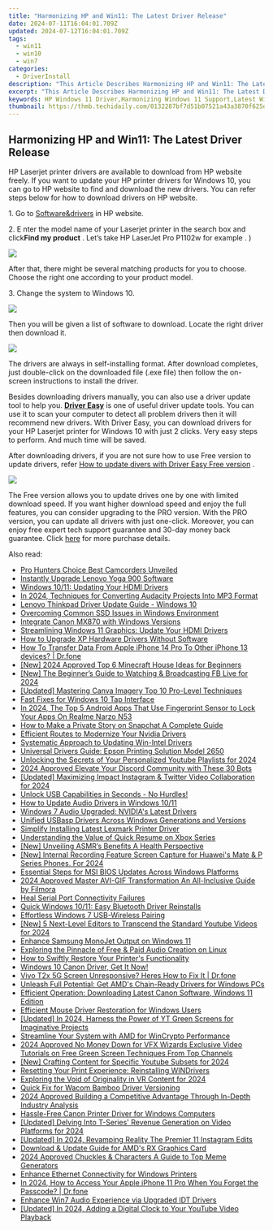 ```yaml
---
title: "Harmonizing HP and Win11: The Latest Driver Release"
date: 2024-07-11T16:04:01.709Z
updated: 2024-07-12T16:04:01.709Z
tags:
  - win11
  - win10
  - win7
categories:
  - DriverInstall
description: "This Article Describes Harmonizing HP and Win11: The Latest Driver Release"
excerpt: "This Article Describes Harmonizing HP and Win11: The Latest Driver Release"
keywords: HP Windows 11 Driver,Harmonizing Windows 11 Support,Latest Windows 11 Driver Release for HP,HP and Windows 11 Compatibility Guide,Win11 Drivers for HP Laptops/Desktops,HP Windows 11 Driver Installation Instructions,Windows 11 HP Compatibility Troubleshooting
thumbnail: https://thmb.techidaily.com/0132287bf7d51b07521a43a3870f625dc6e6364d7e4121c0d057d3f42a0a988f.jpg
---
```


## Harmonizing HP and Win11: The Latest Driver Release

 HP Laserjet printer drivers are available to download from HP website freely. If you want to update your HP printer drivers for Windows 10, you can go to HP website to find and download the new drivers. You can refer steps below for how to download drivers on HP website.
  
1\. Go to [Software&drivers](http://support.hp.com/sg-en/drivers)  in HP website.  
  
2\. E  nter the model name of your Laserjet printer in the search box and click**Find my product** . Let’s take HP LaserJet Pro P1102w for example .  )  
  
![](https://images.drivereasy.com/wp-content/uploads/2016/08/img_57b17ae03947e.png)

 After that, there might be several matching products for you to choose. Choose the right one according to your product model.  
  
 3\. Change the system to Windows 10\.
  
![](https://images.drivereasy.com/wp-content/uploads/2016/08/img_57b17b4737f93.jpg)

Then you will be given a list of software to download. Locate the right driver then download it.
  
 ![](https://images.drivereasy.com/wp-content/uploads/2016/08/img_57b17c6f00239.jpg)
  
 The drivers are always in self-installing format. After download completes, just double-click on the downloaded file (.exe file) then follow the on-screen instructions to install the driver.  
  
 Besides downloading drivers manually, you can also use a driver update tool to help you. **[Driver Easy](https://tools.techidaily.com/drivereasy/download/)**  is one of useful driver update tools. You can use it to scan your computer to detect all problem drivers then it will recommend new drivers. With Driver Easy, you can download drivers for your HP Laserjet printer for Windows 10 with just 2 clicks. Very easy steps to perform. And much time will be saved.
  
 After downloading drivers, if you are not sure how to use Free version to update drivers, refer [How to update divers with Driver Easy Free version](https://tools.techidaily.com/drivereasy/download/) .  
  
![](https://images.drivereasy.com/wp-content/uploads/2017/04/img_58feee36b67d4.png)
  
 The Free version allows you to update drives one by one with limited download speed. If you want higher download speed and enjoy the full features, you can consider upgrading to the PRO version. With the PRO version, you can update all drivers with just one-click. Moreover, you can enjoy free expert tech support guarantee and 30-day money back guarantee. Click [here](https://tools.techidaily.com/drivereasy/download/) for more purchase details.

<ins class="adsbygoogle"
     style="display:block"
     data-ad-format="autorelaxed"
     data-ad-client="ca-pub-7571918770474297"
     data-ad-slot="1223367746"></ins>



<ins class="adsbygoogle"
     style="display:block"
     data-ad-client="ca-pub-7571918770474297"
     data-ad-slot="8358498916"
     data-ad-format="auto"
     data-full-width-responsive="true"></ins>



<span class="atpl-alsoreadstyle">Also read:</span>
<div><ul>
<li><a href="https://extra-tips.techidaily.com/pro-hunters-choice-best-camcorders-unveiled/"><u>Pro Hunters Choice  Best Camcorders Unveiled</u></a></li>
<li><a href="https://driver-install.techidaily.com/instantly-upgrade-lenovo-yoga-900-software/"><u>Instantly Upgrade Lenovo Yoga 900 Software</u></a></li>
<li><a href="https://driver-install.techidaily.com/windows-1011-updating-your-hdmi-drivers/"><u>Windows 10/11: Updating Your HDMI Drivers</u></a></li>
<li><a href="https://audio-shaping.techidaily.com/in-2024-techniques-for-converting-audacity-projects-into-mp3-format/"><u>In 2024, Techniques for Converting Audacity Projects Into MP3 Format</u></a></li>
<li><a href="https://driver-install.techidaily.com/lenovo-thinkpad-driver-update-guide-windows-10/"><u>Lenovo Thinkpad Driver Update Guide - Windows 10</u></a></li>
<li><a href="https://driver-install.techidaily.com/overcoming-common-ssd-issues-in-windows-environment/"><u>Overcoming Common SSD Issues in Windows Environment</u></a></li>
<li><a href="https://driver-install.techidaily.com/integrate-canon-mx870-with-windows-versions/"><u>Integrate Canon MX870 with Windows Versions</u></a></li>
<li><a href="https://driver-install.techidaily.com/streamlining-windows-11-graphics-update-your-hdmi-drivers/"><u>Streamlining Windows 11 Graphics: Update Your HDMI Drivers</u></a></li>
<li><a href="https://driver-install.techidaily.com/how-to-upgrade-xp-hardware-drivers-without-software/"><u>How to Upgrade XP Hardware Drivers Without Software</u></a></li>
<li><a href="https://techidaily.com/how-to-transfer-data-from-apple-iphone-14-pro-to-other-iphone-13-devices-drfone-by-drfone-transfer-data-from-ios-transfer-data-from-ios/"><u>How To Transfer Data From Apple iPhone 14 Pro To Other iPhone 13 devices? | Dr.fone</u></a></li>
<li><a href="https://screen-recording.techidaily.com/new-2024-approved-top-6-minecraft-house-ideas-for-beginners/"><u>[New] 2024 Approved  Top 6 Minecraft House Ideas for Beginners</u></a></li>
<li><a href="https://facebook-video-content.techidaily.com/new-the-beginners-guide-to-watching-and-broadcasting-fb-live-for-2024/"><u>[New] The Beginner’s Guide to Watching & Broadcasting FB Live for 2024</u></a></li>
<li><a href="https://extra-support.techidaily.com/updated-mastering-canva-imagery-top-10-pro-level-techniques/"><u>[Updated] Mastering Canva Imagery  Top 10 Pro-Level Techniques</u></a></li>
<li><a href="https://driver-install.techidaily.com/fast-fixes-for-windows-10-tap-interface/"><u>Fast Fixes for Windows 10 Tap Interface</u></a></li>
<li><a href="https://easy-unlock-android.techidaily.com/in-2024-the-top-5-android-apps-that-use-fingerprint-sensor-to-lock-your-apps-on-realme-narzo-n53-by-drfone-android/"><u>In 2024, The Top 5 Android Apps That Use Fingerprint Sensor to Lock Your Apps On Realme Narzo N53</u></a></li>
<li><a href="https://tiktok-video-recordings.techidaily.com/how-to-make-a-private-story-on-snapchat-a-complete-guide/"><u>How to Make a Private Story on Snapchat  A Complete Guide</u></a></li>
<li><a href="https://driver-install.techidaily.com/efficient-routes-to-modernize-your-nvidia-drivers/"><u>Efficient Routes to Modernize Your Nvidia Drivers</u></a></li>
<li><a href="https://driver-install.techidaily.com/systematic-approach-to-updating-win-intel-drivers/"><u>Systematic Approach to Updating Win-Intel Drivers</u></a></li>
<li><a href="https://driver-install.techidaily.com/universal-drivers-guide-epson-printing-solution-model-2650/"><u>Universal Drivers Guide: Epson Printing Solution Model 2650</u></a></li>
<li><a href="https://facebook-video-footage.techidaily.com/unlocking-the-secrets-of-your-personalized-youtube-playlists-for-2024/"><u>Unlocking the Secrets of Your Personalized Youtube Playlists for 2024</u></a></li>
<li><a href="https://discord-videos.techidaily.com/2024-approved-elevate-your-discord-community-with-these-30-bots/"><u>2024 Approved  Elevate Your Discord Community with These 30 Bots</u></a></li>
<li><a href="https://twitter-videos.techidaily.com/updated-maximizing-impact-instagram-and-twitter-video-collaboration-for-2024/"><u>[Updated] Maximizing Impact  Instagram & Twitter Video Collaboration for 2024</u></a></li>
<li><a href="https://driver-install.techidaily.com/1720063191052-unlock-usb-capabilities-in-seconds-no-hurdles/"><u>Unlock USB Capabilities in Seconds - No Hurdles!</u></a></li>
<li><a href="https://driver-install.techidaily.com/how-to-update-audio-drivers-in-windows-1011/"><u>How to Update Audio Drivers in Windows 10/11</u></a></li>
<li><a href="https://driver-install.techidaily.com/windows-7-audio-upgraded-nvidias-latest-drivers/"><u>Windows 7 Audio Upgraded: NVIDIA's Latest Drivers</u></a></li>
<li><a href="https://driver-install.techidaily.com/unified-usbasp-drivers-across-windows-generations-and-versions/"><u>Unified USBasp Drivers Across Windows Generations and Versions</u></a></li>
<li><a href="https://driver-install.techidaily.com/simplify-installing-latest-lexmark-printer-driver/"><u>Simplify Installing Latest Lexmark Printer Driver</u></a></li>
<li><a href="https://games-able.techidaily.com/understanding-the-value-of-quick-resume-on-xbox-series/"><u>Understanding the Value of Quick Resume on Xbox Series</u></a></li>
<li><a href="https://some-guidance.techidaily.com/new-unveiling-asmrs-benefits-a-health-perspective/"><u>[New] Unveiling ASMR’s Benefits  A Health Perspective</u></a></li>
<li><a href="https://screen-video-capture.techidaily.com/1716069727357-new-internal-recording-feature-screen-capture-for-huaweis-mate-and-p-series-phones-for-2024/"><u>[New] Internal Recording Feature  Screen Capture for Huawei's Mate & P Series Phones. For 2024</u></a></li>
<li><a href="https://driver-install.techidaily.com/essential-steps-for-msi-bios-updates-across-windows-platforms/"><u>Essential Steps for MSI BIOS Updates Across Windows Platforms</u></a></li>
<li><a href="https://fox-http.techidaily.com/2024-approved-master-avi-gif-transformation-an-all-inclusive-guide-by-filmora/"><u>2024 Approved  Master AVI-GIF Transformation  An All-Inclusive Guide by Filmora</u></a></li>
<li><a href="https://driver-install.techidaily.com/heal-serial-port-connectivity-failures/"><u>Heal Serial Port Connectivity Failures</u></a></li>
<li><a href="https://driver-install.techidaily.com/quick-windows-1011-easy-bluetooth-driver-reinstalls/"><u>Quick Windows 10/11: Easy Bluetooth Driver Reinstalls</u></a></li>
<li><a href="https://driver-install.techidaily.com/effortless-windows-7-usb-wireless-pairing/"><u>Effortless Windows 7 USB-Wireless Pairing</u></a></li>
<li><a href="https://facebook-record-videos.techidaily.com/new-5-next-level-editors-to-transcend-the-standard-youtube-videos-for-2024/"><u>[New] 5 Next-Level Editors to Transcend the Standard Youtube Videos for 2024</u></a></li>
<li><a href="https://driver-install.techidaily.com/enhance-samsung-monojet-output-on-windows-11/"><u>Enhance Samsung MonoJet Output on Windows 11</u></a></li>
<li><a href="https://audio-shaping.techidaily.com/exploring-the-pinnacle-of-free-and-paid-audio-creation-on-linux/"><u>Exploring the Pinnacle of Free & Paid Audio Creation on Linux</u></a></li>
<li><a href="https://driver-install.techidaily.com/how-to-swiftly-restore-your-printers-functionality/"><u>How to Swiftly Restore Your Printer's Functionality</u></a></li>
<li><a href="https://driver-install.techidaily.com/1720063039833-windows-10-canon-driver-get-it-now/"><u>Windows 10 Canon Driver, Get It Now!</u></a></li>
<li><a href="https://howto.techidaily.com/vivo-t2x-5g-screen-unresponsive-heres-how-to-fix-it-drfone-by-drfone-fix-android-problems-fix-android-problems/"><u>Vivo T2x 5G Screen Unresponsive? Heres How to Fix It | Dr.fone</u></a></li>
<li><a href="https://driver-install.techidaily.com/unleash-full-potential-get-amds-chain-ready-drivers-for-windows-pcs/"><u>Unleash Full Potential: Get AMD's Chain-Ready Drivers for Windows PCs</u></a></li>
<li><a href="https://driver-install.techidaily.com/efficient-operation-downloading-latest-canon-software-windows-11-edition/"><u>Efficient Operation: Downloading Latest Canon Software, Windows 11 Edition</u></a></li>
<li><a href="https://driver-install.techidaily.com/efficient-mouse-driver-restoration-for-windows-users/"><u>Efficient Mouse Driver Restoration for Windows Users</u></a></li>
<li><a href="https://eaxpv-info.techidaily.com/updated-in-2024-harness-the-power-of-yt-green-screens-for-imaginative-projects/"><u>[Updated] In 2024, Harness the Power of YT Green Screens for Imaginative Projects</u></a></li>
<li><a href="https://driver-install.techidaily.com/streamline-your-system-with-amd-for-wincrypto-performance/"><u>Streamline Your System with AMD for WinCrypto Performance</u></a></li>
<li><a href="https://youtube-help.techidaily.com/2024-approved-no-money-down-for-vfx-wizards-exclusive-video-tutorials-on-free-green-screen-techniques-from-top-channels/"><u>2024 Approved  No Money Down for VFX Wizards  Exclusive Video Tutorials on Free Green Screen Techniques From Top Channels</u></a></li>
<li><a href="https://facebook-video-share.techidaily.com/new-crafting-content-for-specific-youtube-subsets-for-2024/"><u>[New] Crafting Content for Specific Youtube Subsets for 2024</u></a></li>
<li><a href="https://driver-install.techidaily.com/resetting-your-print-experience-reinstalling-windrivers/"><u>Resetting Your Print Experience: Reinstalling WINDrivers</u></a></li>
<li><a href="https://some-knowledge.techidaily.com/exploring-the-void-of-originality-in-vr-content-for-2024/"><u>Exploring the Void of Originality in VR Content for 2024</u></a></li>
<li><a href="https://driver-install.techidaily.com/quick-fix-for-wacom-bamboo-driver-versioning/"><u>Quick Fix for Wacom Bamboo Driver Versioning</u></a></li>
<li><a href="https://article-posts.techidaily.com/2024-approved-building-a-competitive-advantage-through-in-depth-industry-analysis/"><u>2024 Approved  Building a Competitive Advantage Through In-Depth Industry Analysis</u></a></li>
<li><a href="https://driver-install.techidaily.com/hassle-free-canon-printer-driver-for-windows-computers/"><u>Hassle-Free Canon Printer Driver for Windows Computers</u></a></li>
<li><a href="https://facebook-video-share.techidaily.com/updated-delving-into-t-series-revenue-generation-on-video-platforms-for-2024/"><u>[Updated] Delving Into T-Series' Revenue Generation on Video Platforms for 2024</u></a></li>
<li><a href="https://instagram-clips.techidaily.com/updated-in-2024-revamping-reality-the-premier-11-instagram-edits/"><u>[Updated] In 2024, Revamping Reality  The Premier 11 Instagram Edits</u></a></li>
<li><a href="https://driver-install.techidaily.com/download-and-update-guide-for-amds-rx-graphics-card/"><u>Download & Update Guide for AMD's RX Graphics Card</u></a></li>
<li><a href="https://extra-hints.techidaily.com/2024-approved-chuckles-and-characters-a-guide-to-top-meme-generators/"><u>2024 Approved  Chuckles & Characters  A Guide to Top Meme Generators</u></a></li>
<li><a href="https://driver-install.techidaily.com/enhance-ethernet-connectivity-for-windows-printers/"><u>Enhance Ethernet Connectivity for Windows Printers</u></a></li>
<li><a href="https://iphone-unlock.techidaily.com/in-2024-how-to-access-your-apple-iphone-11-pro-when-you-forget-the-passcode-drfone-by-drfone-ios/"><u>In 2024, How to Access Your Apple iPhone 11 Pro When You Forget the Passcode? | Dr.fone</u></a></li>
<li><a href="https://driver-install.techidaily.com/enhance-win7-audio-experience-via-upgraded-idt-drivers/"><u>Enhance Win7 Audio Experience via Upgraded IDT Drivers</u></a></li>
<li><a href="https://facebook-video-share.techidaily.com/updated-in-2024-adding-a-digital-clock-to-your-youtube-video-playback/"><u>[Updated] In 2024, Adding a Digital Clock to Your YouTube Video Playback</u></a></li>
</ul></div>
